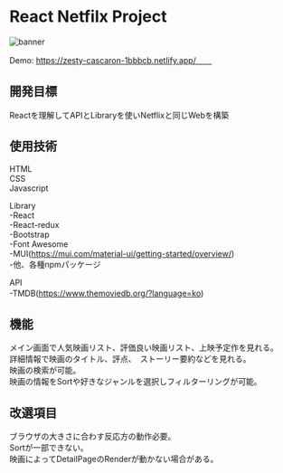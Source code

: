 # React Netfilx Project

![banner](https://user-images.githubusercontent.com/74494210/176236138-03b82911-a29f-4eb2-9cef-9edf20ea4fdf.png)


Demo: https://zesty-cascaron-1bbbcb.netlify.app/　　

## 開発目標  
Reactを理解してAPIとLibraryを使いNetflixと同じWebを構築  

## 使用技術　　
HTML  
CSS  
Javascript  
   
Library  
 -React  
 -React-redux  
 -Bootstrap  
 -Font Awesome  
 -MUI(https://mui.com/material-ui/getting-started/overview/)  
 -他、各種npmパッケージ  

API  
  -TMDB(https://www.themoviedb.org/?language=ko)　　
  
## 機能  
メイン画面で人気映画リスト、評価良い映画リスト、上映予定作を見れる。  
詳細情報で映画のタイトル、評点、　ストーリー要約などを見れる。  
映画の検索が可能。  
映画の情報をSortや好きなジャンルを選択しフィルターリングが可能。  

## 改選項目     
ブラウザの大きさに合わす反応方の動作必要。  
Sortが一部できない。  
映画によってDetailPageのRenderが動かない場合がある。
